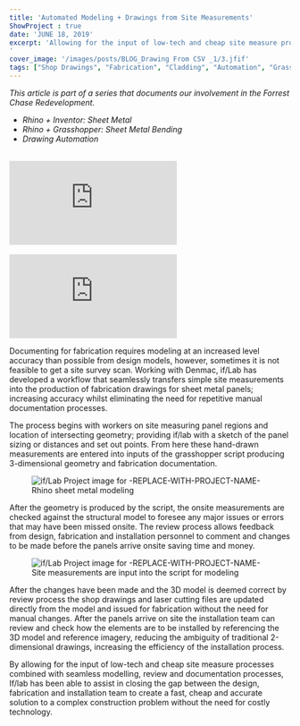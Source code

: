 ```yaml
---
title: 'Automated Modeling + Drawings from Site Measurements'
ShowProject : true
date: 'JUNE 18, 2019'
excerpt: 'Allowing for the input of low-tech and cheap site measure processes combined with seamless modelling, review and documentation processes, If/lab has been able to assist in closing the gap between the design, fabrication and installation team to create a fast, cheap and accurate solution to a complex construction problem without the need for costly technology. 
'
cover_image: '/images/posts/BLOG_Drawing From CSV _1/3.jfif'
tags: ["Shop Drawings", "Fabrication", "Cladding", "Automation", "Grasshopper", "Computational Design", "Rhino 3D"]
---
```


*This article is part of a series that documents our involvement in the Forrest Chase Redevelopment.*

- *Rhino + Inventor: Sheet Metal*
- *Rhino + Grasshopper: Sheet Metal Bending*
- *Drawing Automation*

<br/>

<div >
<iframe class="VideoMD"  src="https://www.youtube.com/embed/T2RXq6wl-XU" title="YouTube video player" frameborder="0" allow="accelerometer; autoplay; clipboard-write; encrypted-media; gyroscope; picture-in-picture" allowfullscreen></iframe>
    </div>

<br/>
<div >
<iframe class="VideoMD" src="https://www.youtube.com/embed/C4z6iOMpgQE" title="YouTube video player" frameborder="0" allow="accelerometer; autoplay; clipboard-write; encrypted-media; gyroscope; picture-in-picture" allowfullscreen></iframe>
    </div>


Documenting for fabrication requires modeling at an increased level accuracy than possible from design models, however, sometimes it is not feasible to get a site survey scan. Working with Denmac, if/Lab has developed a workflow that seamlessly transfers simple site measurements into the production of fabrication drawings for sheet metal panels; increasing accuracy whilst eliminating the need for repetitive manual documentation processes.  

The process begins with workers on site measuring panel regions and location of intersecting geometry; providing if/lab with a sketch of the panel sizing or distances and set out points. From here these hand-drawn measurements are entered into inputs of the grasshopper script producing 3-dimensional geometry and fabrication documentation.

<figure  class="mx-auto w-full ">
    <img src="\images\posts\BLOG_Drawing From CSV _1\1.jpg"   class="mx-auto w-full object-cover m-0" alt="if/Lab Project image for -REPLACE-WITH-PROJECT-NAME-"  />
   <figcaption class="mx-auto text-center">
   Rhino sheet metal modeling 
   </figcaption>
</figure>

After the geometry is produced by the script, the onsite measurements are checked against the structural model to foresee any major issues or errors that may have been missed onsite. The review process allows feedback from design, fabrication and installation personnel to comment and changes to be made before the panels arrive onsite saving time and money. 

<figure  class="mx-auto w-full ">
    <img src="\images\posts\BLOG_Drawing From CSV _1\2.jpg"   class="mx-auto w-full object-cover m-0" alt="if/Lab Project image for -REPLACE-WITH-PROJECT-NAME-"  />
   <figcaption class="mx-auto text-center">
  Site measurements are input into the script for modeling
   </figcaption>
</figure>


After the changes have been made and the 3D model is deemed correct by review process the shop drawings and laser cutting files are updated directly from the model and issued for fabrication without the need for manual changes. After the panels arrive on site the installation team can review and check how the elements are to be installed by referencing the 3D model and reference imagery, reducing the ambiguity of traditional 2-dimensional drawings, increasing the efficiency of the installation process.     

By allowing for the input of low-tech and cheap site measure processes combined with seamless modelling, review and documentation processes, If/lab has been able to assist in closing the gap between the design, fabrication and installation team to create a fast, cheap and accurate solution to a complex construction problem without the need for costly technology. 


